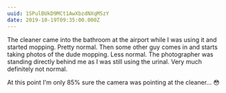 ```yaml
---
uuid: 1SPulBUkD9MCt1AwXbzdNXqMSzY
date: 2019-10-19T09:35:00.000Z
---
```


The cleaner came into the bathroom at the airport while I was using it and started mopping. Pretty normal. Then some other guy comes in and starts taking photos of the dude mopping. Less normal. The photographer was standing directly behind me as I was still using the urinal. Very much definitely not normal.

At this point I'm only 85% sure the camera was pointing at the cleaner... 😳
